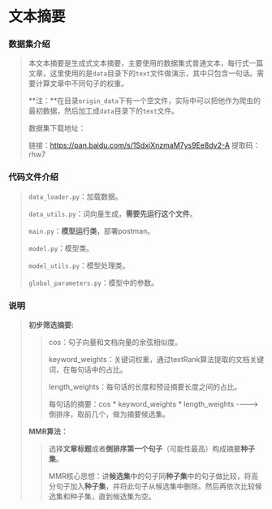 # 文本摘要

### 数据集介绍

> 本文本摘要是生成式文本摘要，主要使用的数据集式普通文本，每行式一篇文章，这里使用的是`data`目录下的`text`文件做演示，其中只包含一句话。需要计算文章中不同句子的权重。
>
> **注：**在目录`origin_data`下有一个空文件，实际中可以把他作为爬虫的最初数据，然后加工成`data`目录下的`text`文件。
>
> 数据集下载地址：
>
> 链接：https://pan.baidu.com/s/1SdxiXnzmaM7ys9Ee8dv2-A 
> 提取码：rhw7 

### 代码文件介绍

> `data_loader.py`：加载数据。
>
> `data_utils.py`：词向量生成，**需要先运行这个文件**。
>
> `main.py`：**模型运行类**，部署postman。
>
> `model.py`：模型类。
>
> `model_utils.py`：模型处理类。
>
> `global_parameters.py`：模型中的参数。

### 说明

> **初步筛选摘要:**  
>
> > cos：句子向量和文档向量的余弦相似度。
> >
> > keyword_weights：关键词权重，通过textRank算法提取的文档关键词，在每句话中的占比。
> >
> > length_weights：每句话的长度和预设摘要长度之间的占比。
> >
> > 每句话的摘要：cos * keyword_weights * length_weights   ----> 倒排序，取前几个，做为摘要候选集。
>
> **MMR算法：**
>
> > 选择**文章标题**或者**倒排序第一个句子**（可能性最高）构成摘要**种子集**。
> >
> > MMR核心思想：讲**候选集**中的句子同**种子集**中的句子做比较，将高分句子加入**种子集**，并将此句子从候选集中删除。然后再依次比较候选集和种子集，直到候选集为空。